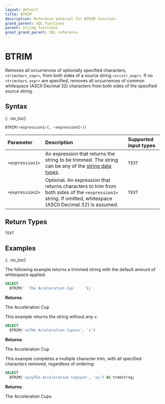 ```yaml
---
layout: default
title: BTRIM
description: Reference material for BTRIM function.
grand_parent: SQL functions
parent: String functions
great_grand_parent: SQL reference
---
```


# BTRIM

Removes all occurrences of optionally specified characters, `<trimchars_expr>`, from both sides of a source string `<srcstr_expr>`. If no `<trimchars_expr>` are specified, removes all occurrences of common whitespace (ASCII Decimal 32) characters from both sides of the specified source string.

## Syntax
{: .no_toc}

```sql
BTRIM(<expression1>[, <expression2>])
```

| Parameter        | Description                | Supported input types | 
| :--------------- | :------------------------- | :----------|
| `<expression1>`  | An expression that returns the string to be trimmed. The string can be any of the [string data types](../../general-reference/data-types.md#string).| `TEXT` | 
| `<expression2>` | Optional. An expression that returns characters to trim from both sides of the `<expression1>` string. If omitted, whitespace (ASCII Decimal 32) is assumed. | `TEXT` | 

## Return Types
`TEXT`

## Examples
{: .no_toc}

The following example returns a trimmed string with the default amount of whitespace applied: 

```sql
SELECT
  BTRIM('  The Acceleration Cup     ');
```
**Returns**:

The Acceleration Cup

This example returns the string without any `x`: 
```sql
SELECT
  BTRIM('xxThe Acceleration Cupxxx', 'x') 
```

**Returns**:

The Acceleration Cup

This example completes a multiple character trim, with all specified characters removed, regardless of ordering:

```sql
SELECT
  BTRIM('xyxyThe Acceleration Cupyyxx', 'xy') AS trmdstrng;
```

**Returns**:

The Acceleration Cups